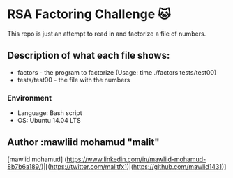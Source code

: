 # RSA Factoring Challenge :cat:
This repo is just an attempt to read in and factorize a file of numbers.

## Description of what each file shows:
* factors - the program to factorize (Usage: time ./factors tests/test00)
* tests/test00 - the file with the numbers
### Environment
* Language: Bash script
* OS: Ubuntu 14.04 LTS

## Author :mawliid mohamud "malit"

[mawlid mohamud] (https://www.linkedin.com/in/mawliid-mohamud-8b7b6a189/)|[(https://twitter.com/malitfx1)|(https://github.com/mawlid1431)]
